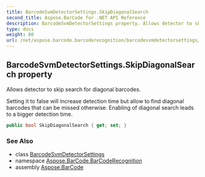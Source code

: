```yaml
---
title: BarcodeSvmDetectorSettings.SkipDiagonalSearch
second_title: Aspose.BarCode for .NET API Reference
description: BarcodeSvmDetectorSettings property. Allows detector to skip search for diagonal barcodes
type: docs
weight: 80
url: /net/aspose.barcode.barcoderecognition/barcodesvmdetectorsettings/skipdiagonalsearch/
---
```

## BarcodeSvmDetectorSettings.SkipDiagonalSearch property

Allows detector to skip search for diagonal barcodes.

Setting it to false will increase detection time but allow to find diagonal barcodes that can be missed otherwise. Enabling of diagonal search leads to a bigger detection time.

```csharp
public bool SkipDiagonalSearch { get; set; }
```

### See Also

* class [BarcodeSvmDetectorSettings](../)
* namespace [Aspose.BarCode.BarCodeRecognition](../../barcodesvmdetectorsettings/)
* assembly [Aspose.BarCode](../../../)


